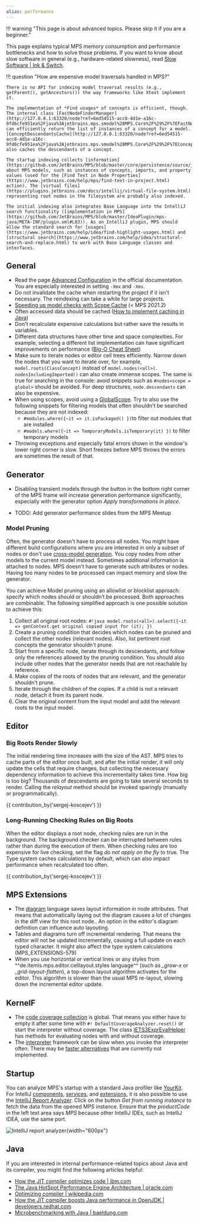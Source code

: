 ```yaml
---
alias: performance
---
```


!!! warning "This page is about advanced topics. Please skip it if you are a beginner."

This page explains typical MPS memory consumption and performance bottlenecks and how to solve those problems. If you want to know about slow software in general (e.g., hardware-related slowness), read [Slow Software | Ink & Switch](https://www.inkandswitch.com/slow-software/).

!!! question "How are expensive model traversals handled in MPS?"

    There is no API for indexing model traversal results (e.g., getParent(), getAncestors()) the way frameworks like Xtext implement it.
    
    The implementation of *Find usages* of concepts is efficient, though. The internal class [FastNodeFinderManager](http://127.0.0.1:63320/node?ref=6ed54515-acc8-4d1e-a16c-9fd6cfe951ea%2Fjava%3Ajetbrains.mps.smodel%28MPS.Core%2F%29%2F%7EFastNodeFinderManager) can efficiently return the list of instances of a concept for a model. [ConceptDescendantsCache](http://127.0.0.1:63320/node?ref=6ed54515-acc8-4d1e-a16c-9fd6cfe951ea%2Fjava%3Ajetbrains.mps.smodel%28MPS.Core%2F%29%2F%7EConceptDescendantsCache) also caches the descendants of a concept.
    
    The startup indexing collects [information](https://github.com/JetBrains/MPS/blob/master/core/persistence/source/jetbrains/mps/persistence/IndexAwareModelFactory.java) about MPS models, such as instances of concepts, imports, and property values (used for the [Find Text in Node Properties](https://www.jetbrains.com/help/mps/find-text-in-project.html) action). The [virtual files](https://plugins.jetbrains.com/docs/intellij/virtual-file-system.html) representing root nodes in the filesystem are probably also indexed.
    
    The initial indexing also integrates Base Language into the IntelliJ search functionality ([implementation in MPS](https://github.com/JetBrains/MPS/blob/master/IdeaPlugin/mps-java/META-INF/plugin.xml#L83)). As an IntelliJ plugin, MPS should allow the standard search for [usages](https://www.jetbrains.com/help/idea/find-highlight-usages.html) and [structural search](https://www.jetbrains.com/help/idea/structural-search-and-replace.html) to work with Base Language classes and interfaces.

## General

- Read the page [Advanced Configuration](https://www.jetbrains.com/help/mps/tuning-the-ide.html) in the official documentation. You are especially interested in setting `-Xmx` and `-Xms`.
- Do not invalidate the cache when restarting the project if it isn't necessary. The reindexing can take a while for large projects.
- [Speeding up model checks with Scope Cache](https://specificlanguages.com/posts/2022-01/26-speeding-up-model-checks-with-scope-cache) (< MPS 2021.2)
- Often accessed data should be cached ([How to implement caching in Java](https://medium.com/analytics-vidhya/how-to-implement-cache-in-java-d9aa5e9577f2))
- Don't recalculate expensive calculations but rather save the results in variables.
- Different data structures have other time and space complexities. For example, selecting a different list implementation can have significant improvements on performance ([Big-O Cheat Sheet](https://www.bigocheatsheet.com/))
- Make sure to iterate nodes or editor cell trees efficiently. Narrow down the nodes that you want to iterate over, for example, `model.roots(ClassConcept)` instead of
 `model.nodes(<all>)`. `nodesIncludingImported()` can also create immense scopes. The same is true for searching in the console: avoid snippets such as `#nodes<scope = global>` should be avoided. For deep structures, `node.descendants` can also be expensive.
- When using scopes, avoid using a [GlobalScope](http://127.0.0.1:63320/node?ref=6ed54515-acc8-4d1e-a16c-9fd6cfe951ea%2Fjava%3Ajetbrains.mps.project%28MPS.Core%2F%29%2F%7EGlobalScope). Try to also use the following snippets for filtering models that often shouldn't be searched because they are not indexed:
    - `#modules.where({~it => it.isPackaged() })`to filter out modules that are installed
    - `#models.where({~it => TemporaryModels.isTemporary(it) })` to filter temporary models
- Throwing exceptions and especially fatal errors shown in the window's lower right corner is slow. Short freezes before MPS throws the errors are sometimes the result of that.

## Generator

- Disabling transient models through the button in the bottom right corner of the MPS frame will increase generation performance significantly, especially with the generator option *Apply transformations in place*.

- TODO: Add generator performance slides from the MPS Meetup

### Model Pruning

Often, the generator doesn't have to process all nodes. You might have different build configurations where you are interested in only a subset of nodes or don't use [cross-model generation](https://www.jetbrains.com/help/mps/generation-plan.html#cross-modelgeneration). You copy nodes from other models to the current model instead. Sometimes additional information is attached to nodes. MPS doesn't have to generate such attributes or nodes. Having too many nodes to be processed can impact memory and slow the generator.

You can achieve Model pruning using an allowlist or blocklist approach: specify which nodes should or shouldn’t be processed. Both approaches are combinable. The following simplified approach is one possible solution to achieve this:

1. Collect all original root nodes: `#!java model.roots(<all>).select({~it => genContext.get original copied input for (it); })`
2. Create a pruning condition that decides which nodes can be pruned and collect the other nodes (relevant nodes). Also, list pertinent root concepts the generator shouldn't prune.
3. Start from a specific node, iterate through its descendants, and follow only the references allowed by the pruning condition. You should also include other nodes that the generator needs that are not reachable by reference.
4. Make copies of the roots of nodes that are relevant, and the generator shouldn't prune.
5. Iterate through the children of the copies. If a child is not a relevant node, detach it from its parent node.
6. Clear the original content from the input model and add the relevant roots to the input model.

## Editor

### Big Roots Render Slowly

The initial rendering time increases with the size of the AST. MPS tries to cache parts of the editor once built, and after the initial render, it will only update the cells that require changes, but collecting the necessary dependency information to achieve this incrementality takes time. How big is too big? Thousands of descendants are going to take several seconds to render. Calling the *relayout* method should be invoked sparingly (manually or programmatically).

{{ contribution_by('sergej-koscejev') }}

### Long-Running Checking Rules on Big Roots

When the editor displays a root node, checking rules are run in the background. The background checker can be interrupted between rules rather than during the execution of them. When checking rules are too expensive for live checking, set the flag *do not apply on the fly* to true.
The Type system caches calculations by default, which can also impact performance when recalculated too often. 

{{ contribution_by('sergej-koscejev') }}

## MPS Extensions

- The [diagram](https://jetbrains.github.io/MPS-extensions/extensions/editor/diagrams/) language saves layout information in node attributes. That means that automatically laying out the diagram causes a lot of changes in the diff view for this root node.. An option in the editor's diagram definition can influence auto layouting.
- Tables and diagrams turn off incremental rendering. That means the editor will not be updated incrementally, causing a full update on each typed character. It might also affect the type system calculations (MPS_EXTENSIONS-579)
- When you use horizontal or vertical lines or any styles from  ^^de.itemis.mps.editor.celllayout.styles language^^ (such as *_grow-x* or *_grid-layout-flatten*), a top-down layout algorithm activates for the editor. This algorithm is slower than the usual MPS re-layout, slowing down the incremental editor update.

## KernelF

- The [code coverage collection](http://localhost:8000/mps-platform-docs/platform_essentials/interpreter/#code-coverage) is global. That means you either
have to empty it after some time with `#! DefaultCoverageAnalyzer.reset()` or start the interpreter without coverage. The class
[IETS3ExprEvalHelper](http://127.0.0.1:63320/node?ref=r%3A83e946de-2a7f-4a4c-b3c9-4f671aa7f2db%28org.iets3.core.expr.base.behavior%29%2F4065005624681052837) has methods for evaluating nodes with and without coverage.
- The [interpreter](http://mbeddr.com/interpreter/Interpreter.html) framework can be slow when you invoke the interpreter often.
  There may be [faster alternatives](https://www.nikostotz.de/blog/high-performance-interpreters-for-jetbrains-mps/) that are currently not
 implemented.

## Startup

You can analyze MPS's startup with a standard Java profiler like [YourKit](https://www.yourkit.com/). For IntelliJ [components](https://plugins.jetbrains.com/docs/intellij/plugin-components.html), [services](https://plugins.jetbrains.com/docs/intellij/plugin-services.html), and [extensions](https://plugins.jetbrains.com/docs/intellij/plugin-extensions.html),
it is also possible to use the [IntelliJ Report Analyzer](https://ij-perf.jetbrains.com/#/report). Click on the button
*Get from running instance* to fetch the data from the opened MPS instance. Ensure that the *productCode* in the left text area says *MPS* because other IntelliJ IDEs, such as IntelliJ IDEA, use the same port.

![IntelliJ report analyzer](intellij_report_analyzer.png){width="600px"}

## Java

If you are interested in internal performance-related topics about Java and its compiler, you might find the following articles helpful:

- [How the JIT compiler optimizes code | ibm.com](https://www.ibm.com/docs/en/sdk-java-technology/8?topic=compiler-how-jit-optimizes-code)
- [The Java HotSpot Performance Engine Architecture | oracle.com](https://www.oracle.com/java/technologies/whitepaper.html)
- [Optimizing compiler | wikipedia.com](https://en.wikipedia.org/wiki/Optimizing_compiler)
- [How the JIT compiler boosts Java performance in OpenJDK | developers.redhat.com](https://developers.redhat.com/articles/2021/06/23/how-jit-compiler-boosts-java-performance-openjdk)
- [Microbenchmarking with Java | baeldung.com](https://www.baeldung.com/java-microbenchmark-harness)
